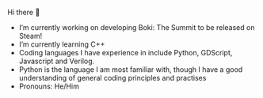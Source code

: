 Hi there 👋

- I’m currently working on developing Boki: The Summit to be released on Steam! 
- I’m currently learning C++
- Coding languages I have experience in include Python, GDScript, Javascript and Verilog.
- Python is the language I am most familiar with, though I have a good understanding of general coding principles and practises
- Pronouns: He/Him
